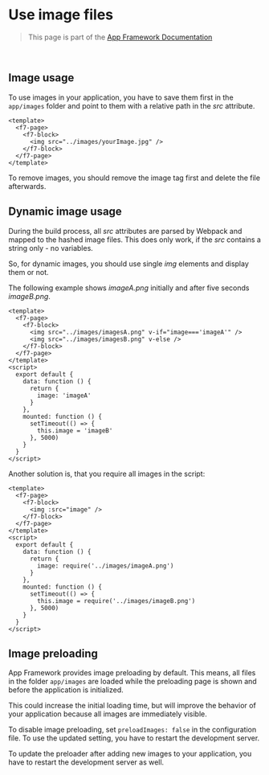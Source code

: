 # Use image files

> This page is part of the [App Framework Documentation](../#documentation)

<br />

## Image usage

To use images in your application, you have to save them first in the `app/images` folder and point to them with a relative path in the *src* attribute.

```
<template>
  <f7-page>
    <f7-block>
      <img src="../images/yourImage.jpg" />
    </f7-block>
  </f7-page>
</template>
```

To remove images, you should remove the image tag first and delete the file afterwards.

## Dynamic image usage

During the build process, all *src* attributes are parsed by Webpack and mapped to the hashed image files. This does only work, if the *src* contains a string only - no variables.

So, for dynamic images, you should use single *img* elements and display them or not.

The following example shows *imageA.png* initially and after five seconds *imageB.png*.

```
<template>
  <f7-page>
    <f7-block>
      <img src="../images/imagesA.png" v-if="image==='imageA'" />
      <img src="../images/imagesB.png" v-else />
    </f7-block>
  </f7-page>
</template>
<script>
  export default {
    data: function () {
      return {
        image: 'imageA'
      }
    },
    mounted: function () {
      setTimeout(() => {
        this.image = 'imageB'
      }, 5000)
    }
  }
</script>
```

Another solution is, that you require all images in the script:

```
<template>
  <f7-page>
    <f7-block>
      <img :src="image" />
    </f7-block>
  </f7-page>
</template>
<script>
  export default {
    data: function () {
      return {
        image: require('../images/imageA.png')
      }
    },
    mounted: function () {
      setTimeout(() => {
        this.image = require('../images/imageB.png')
      }, 5000)
    }
  }
</script>
```

## Image preloading

App Framework provides image preloading by default. This means, all files in the folder `app/images` are loaded while the preloading page is shown and before the application is initialized.

This could increase the initial loading time, but will improve the behavior of your application because all images are immediately visible.

To disable image preloading, set `preloadImages: false` in the configuration file. To use the updated setting, you have to restart the development server.

To update the preloader after adding new images to your application, you have to restart the development server as well.
